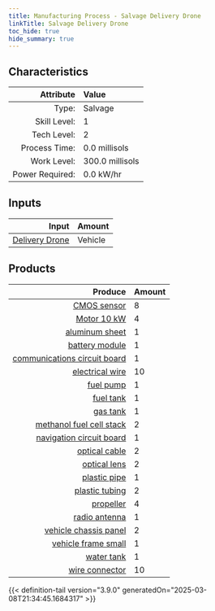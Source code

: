 ```yaml
---
title: Manufacturing Process - Salvage Delivery Drone
linkTitle: Salvage Delivery Drone
toc_hide: true
hide_summary: true
---
```

<!-- This is generated by the MarsSim HelpGenertor, do not edit. -->


## Characteristics

| Attribute      | Value |
|--------:|:------|
|Type:|Salvage|
|Skill Level:|1|
|Tech Level:|2|
|Process Time:|0.0 millisols|
|Work Level:|300.0 millisols|
|Power Required:|0.0 kW/hr|

## Inputs

| Input      | Amount |
|--------:|:------|
|[Delivery Drone](/docs/definitions/vehicle/delivery-drone)|Vehicle|1|

## Products


| Produce      | Amount |
|--------:|:------|
|[CMOS sensor](/docs/definitions/part/cmos-sensor)|8|
|[Motor 10 kW](/docs/definitions/part/motor-10-kw)|4|
|[aluminum sheet](/docs/definitions/part/aluminum-sheet)|1|
|[battery module](/docs/definitions/part/battery-module)|1|
|[communications circuit board](/docs/definitions/part/communications-circuit-board)|1|
|[electrical wire](/docs/definitions/part/electrical-wire)|10|
|[fuel pump](/docs/definitions/part/fuel-pump)|1|
|[fuel tank](/docs/definitions/part/fuel-tank)|1|
|[gas tank](/docs/definitions/part/gas-tank)|1|
|[methanol fuel cell stack](/docs/definitions/part/methanol-fuel-cell-stack)|2|
|[navigation circuit board](/docs/definitions/part/navigation-circuit-board)|1|
|[optical cable](/docs/definitions/part/optical-cable)|2|
|[optical lens](/docs/definitions/part/optical-lens)|2|
|[plastic pipe](/docs/definitions/part/plastic-pipe)|1|
|[plastic tubing](/docs/definitions/part/plastic-tubing)|2|
|[propeller](/docs/definitions/part/propeller)|4|
|[radio antenna](/docs/definitions/part/radio-antenna)|1|
|[vehicle chassis panel](/docs/definitions/part/vehicle-chassis-panel)|2|
|[vehicle frame small](/docs/definitions/part/vehicle-frame-small)|1|
|[water tank](/docs/definitions/part/water-tank)|1|
|[wire connector](/docs/definitions/part/wire-connector)|10|



{{< definition-tail version="3.9.0" generatedOn="2025-03-08T21:34:45.1684317" >}}



